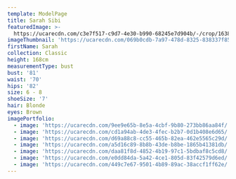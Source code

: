 ```yaml
---
template: ModelPage
title: Sarah Sibi
featuredImage: >-
  https://ucarecdn.com/c3e7f517-c9d7-4e30-b990-68245e7d904b/-/crop/1638x836/0,0/-/preview/
imageThumbnail: 'https://ucarecdn.com/069b0cdb-7a97-478d-8325-838337f85e3e/'
firstName: Sarah
collection: Classic
height: 168cm
measurementType: bust
bust: '81'
waist: '70'
hips: '82'
size: 6 - 8
shoeSize: '7'
hair: Blonde
eyes: Brown
imagePortfolio:
  - image: 'https://ucarecdn.com/9ee9e65b-8e5a-4cbf-9b80-273bb86aa84f/'
  - image: 'https://ucarecdn.com/cd1a94ab-4de3-4fec-b2b7-0d1b408e6d65/'
  - image: 'https://ucarecdn.com/d69a88c8-cc55-465b-82ea-462e5565c29d/'
  - image: 'https://ucarecdn.com/a5d16c89-8b8b-43de-b8be-1865b41381db/'
  - image: 'https://ucarecdn.com/daa81f8d-4852-4b19-97c1-5bdbaf8c5cd8/'
  - image: 'https://ucarecdn.com/e0dd84da-5a42-4ce1-805d-83f42579d6ed/'
  - image: 'https://ucarecdn.com/449c7e67-9501-4b89-89ac-38accf1ff62e/'
---
```


